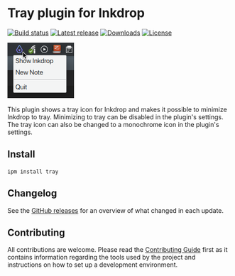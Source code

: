 # Tray plugin for Inkdrop

[![Build status](https://github.com/jmerle/inkdrop-tray/workflows/Build/badge.svg)](https://github.com/jmerle/inkdrop-tray/actions?query=workflow%3ABuild)
[![Latest release](https://inkdrop-plugin-badge.vercel.app/api/version/tray?style=flat)](https://my.inkdrop.app/plugins/tray)
[![Downloads](https://inkdrop-plugin-badge.vercel.app/api/downloads/tray?style=flat)](https://my.inkdrop.app/plugins/tray)
[![License](https://img.shields.io/github/license/jmerle/inkdrop-tray)](https://github.com/jmerle/inkdrop-tray/blob/master/LICENSE)

![](./media/tray.png)

This plugin shows a tray icon for Inkdrop and makes it possible to minimize Inkdrop to tray. Minimizing to tray can be disabled in the plugin's settings. The tray icon can also be changed to a monochrome icon in the plugin's settings.

## Install

```
ipm install tray
```

## Changelog

See the [GitHub releases](https://github.com/jmerle/inkdrop-tray/releases) for an overview of what changed in each update.

## Contributing

All contributions are welcome. Please read the [Contributing Guide](https://github.com/jmerle/inkdrop-tray/blob/master/CONTRIBUTING.md) first as it contains information regarding the tools used by the project and instructions on how to set up a development environment.
